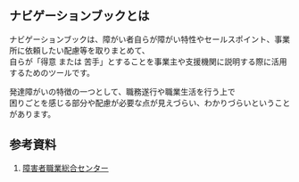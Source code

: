 ## ナビゲーションブックとは

ナビゲーションブックは、障がい者自らが障がい特性やセールスポイント、事業所に依頼したい配慮等を取りまとめて、  
自らが「得意 または 苦手」とすることを事業主や支援機関に説明する際に活用するためのツールです。  
  
発達障がいの特徴の一つとして、職務遂行や職業生活を行う上で  
困りごとを感じる部分や配慮が必要な点が見えづらい、わかりづらいということがあります。

## 参考資料
1. [障害者職業総合センター](https://www.nivr.jeed.go.jp/center/report/support13.html)
